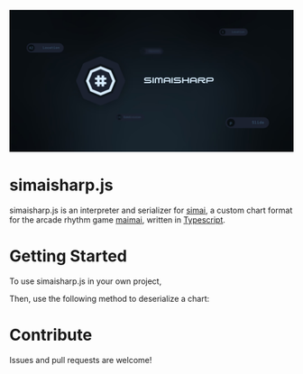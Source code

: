 <!-- TODO: Rework README -->

![simaisharp.js Banner](./assets/banner.jpg)

# simaisharp.js

simaisharp.js is an interpreter and serializer for [simai](https://w.atwiki.jp/simai/), 
a custom chart format for the arcade rhythm game [maimai](https://maimai.sega.jp/),
written in [Typescript](https://www.typescriptlang.org/).

# Getting Started

To use simaisharp.js in your own project, 

Then, use the following method to deserialize a chart:

<!--
```typescript
// Specify the chart file
var filePath = "Z:\path\to\your\chart.txt";

// Read it into your program
var simaiFile = new SimaiFile(filePath);

// Specify a key to read, without the "&"
var chartKey = "inote_5";

// Get the corresponding value as a string
var rawChart = simaiFile.getValue(chartKey);

// Deserialize the chart
var chart = SimaiConvert.deserialize(rawChart);
```
-->

# Contribute

Issues and pull requests are welcome!